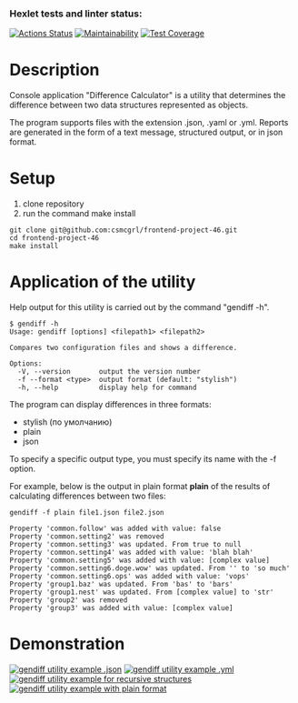 ### Hexlet tests and linter status:

[![Actions Status](https://github.com/csmcgrl/frontend-project-46/workflows/hexlet-check/badge.svg)](https://github.com/csmcgrl/frontend-project-46/actions)
[![Maintainability](https://api.codeclimate.com/v1/badges/044dfbce24c1909736f9/maintainability)](https://codeclimate.com/github/csmcgrl/frontend-project-46/maintainability)
[![Test Coverage](https://api.codeclimate.com/v1/badges/044dfbce24c1909736f9/test_coverage)](https://codeclimate.com/github/csmcgrl/frontend-project-46/test_coverage)

# Description

Console application "Difference Calculator" is a utility that determines the difference between two data structures represented as objects.

The program supports files with the extension .json, .yaml or .yml.
Reports are generated in the form of a text message, structured output, or in json format.

# Setup

<ol>
    <li>clone repository</li>
    <li>run the command make install</li>
</ol>

```
git clone git@github.com:csmcgrl/frontend-project-46.git
cd frontend-project-46
make install
```

# Application of the utility

Help output for this utility is carried out by the command "gendiff -h".

```
$ gendiff -h
Usage: gendiff [options] <filepath1> <filepath2>

Compares two configuration files and shows a difference.

Options:
  -V, --version       output the version number
  -f --format <type>  output format (default: "stylish")
  -h, --help          display help for command
```

The program can display differences in three formats:

- stylish (по умолчанию)
- plain
- json

To specify a specific output type, you must specify its name with the -f option.

For example, below is the output in plain format **plain** of the results of calculating differences between two files:

```
gendiff -f plain file1.json file2.json

Property 'common.follow' was added with value: false
Property 'common.setting2' was removed
Property 'common.setting3' was updated. From true to null
Property 'common.setting4' was added with value: 'blah blah'
Property 'common.setting5' was added with value: [complex value]
Property 'common.setting6.doge.wow' was updated. From '' to 'so much'
Property 'common.setting6.ops' was added with value: 'vops'
Property 'group1.baz' was updated. From 'bas' to 'bars'
Property 'group1.nest' was updated. From [complex value] to 'str'
Property 'group2' was removed
Property 'group3' was added with value: [complex value]
```

# Demonstration

[![gendiff utility example .json](https://asciinema.org/a/579057.png)](https://asciinema.org/a/579057)
[![gendiff utility example .yml](https://asciinema.org/a/580571.png)](https://asciinema.org/a/580571)
[![gendiff utility example for recursive structures](https://asciinema.org/a/588897.png)](https://asciinema.org/a/588897)
[![gendiff utility example with plain format](https://asciinema.org/a/589715.png)](https://asciinema.org/a/589715)
